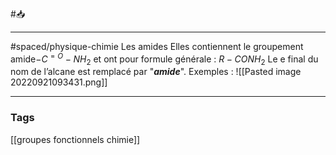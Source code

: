 #📥 
___
#spaced/physique-chimie 
Les amides Elles contiennent le groupement amide$-C^{=O}-NH_2$ et ont pour formule générale : $R − CONH_2$ Le e final du nom de l’alcane est remplacé par "***amide***". Exemples : ![[Pasted image 20220921093431.png]]

---
### Tags
[[groupes fonctionnels chimie]]